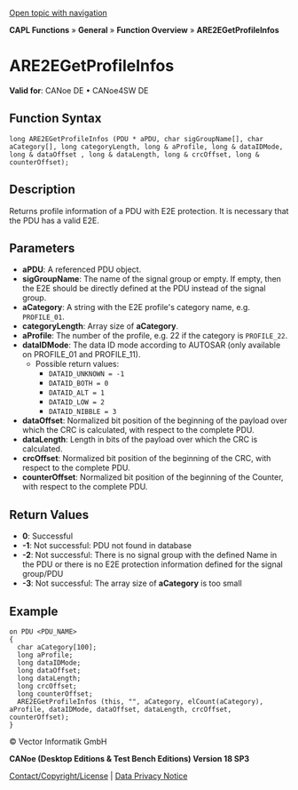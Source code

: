 [Open topic with navigation](../../../../../CANoeDEFamily.htm#Topics/CAPLFunctions/Other/E2EProtection/CAPLfunctionARE2EGetProfileInfos.md)

**CAPL Functions** » **General** » **Function Overview** » **ARE2EGetProfileInfos**

# ARE2EGetProfileInfos

**Valid for**: CANoe DE • CANoe4SW DE

## Function Syntax

```plaintext
long ARE2EGetProfileInfos (PDU * aPDU, char sigGroupName[], char aCategory[], long categoryLength, long & aProfile, long & dataIDMode, long & dataOffset , long & dataLength, long & crcOffset, long & counterOffset);
```

## Description

Returns profile information of a PDU with E2E protection. It is necessary that the PDU has a valid E2E.

## Parameters

- **aPDU**: A referenced PDU object.
- **sigGroupName**: The name of the signal group or empty. If empty, then the E2E should be directly defined at the PDU instead of the signal group.
- **aCategory**: A string with the E2E profile's category name, e.g. `PROFILE_01`.
- **categoryLength**: Array size of **aCategory**.
- **aProfile**: The number of the profile, e.g. 22 if the category is `PROFILE_22`.
- **dataIDMode**: The data ID mode according to AUTOSAR (only available on PROFILE_01 and PROFILE_11).
  - Possible return values:
    - `DATAID_UNKNOWN = -1`
    - `DATAID_BOTH = 0`
    - `DATAID_ALT = 1`
    - `DATAID_LOW = 2`
    - `DATAID_NIBBLE = 3`
- **dataOffset**: Normalized bit position of the beginning of the payload over which the CRC is calculated, with respect to the complete PDU.
- **dataLength**: Length in bits of the payload over which the CRC is calculated.
- **crcOffset**: Normalized bit position of the beginning of the CRC, with respect to the complete PDU.
- **counterOffset**: Normalized bit position of the beginning of the Counter, with respect to the complete PDU.

## Return Values

- **0**: Successful
- **-1**: Not successful: PDU not found in database
- **-2**: Not successful: There is no signal group with the defined Name in the PDU or there is no E2E protection information defined for the signal group/PDU
- **-3**: Not successful: The array size of **aCategory** is too small

## Example

```plaintext
on PDU <PDU_NAME>
{
  char aCategory[100];
  long aProfile;
  long dataIDMode;
  long dataOffset;
  long dataLength;
  long crcOffset;
  long counterOffset;
  ARE2EGetProfileInfos (this, "", aCategory, elCount(aCategory), aProfile, dataIDMode, dataOffset, dataLength, crcOffset, counterOffset);
}
```

© Vector Informatik GmbH

**CANoe (Desktop Editions & Test Bench Editions) Version 18 SP3**

[Contact/Copyright/License](../../../Shared/ContactCopyrightLicense.md) | [Data Privacy Notice](https://www.vector.com/int/en/company/get-info/privacy-policy/)